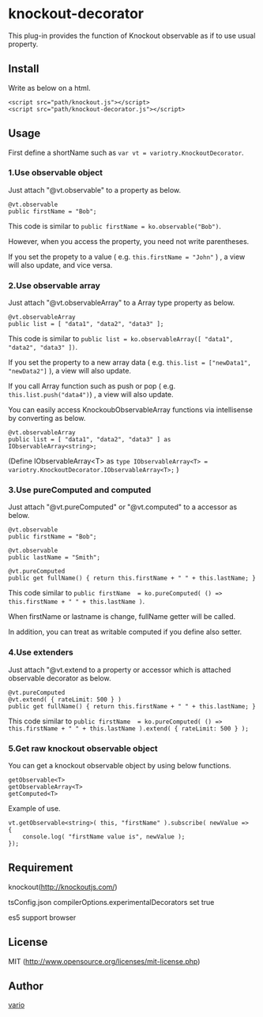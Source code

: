 # knockout-decorator

This plug-in provides the function of Knockout observable as if to use usual property. 

## Install

Write as below on a html.

    <script src="path/knockout.js"></script>
    <script src="path/knockout-decorator.js"></script>
    
## Usage

First define a shortName such as `var vt = variotry.KnockoutDecorator`.

### 1.Use observable object

Just attach "@vt.observable" to a property as below.

    @vt.observable
    public firstName = "Bob";

This code is similar to `public firstName = ko.observable("Bob")`.

However, when you access the property, you need not write parentheses.

If you set the propety to a value ( e.g. `this.firstName = "John"` ) , a view will also update, and vice versa.

### 2.Use observable array

Just attach "@vt.observableArray" to a Array type property as below.

    @vt.observableArray
    public list = [ "data1", "data2", "data3" ];
    
This code is similar to `public list = ko.observableArray([ "data1", "data2", "data3" ])`.

If you set the property to a new array data ( e.g. `this.list = ["newData1", "newData2"]` ), a view will also update. 

If you call Array function such as push or pop  ( e.g. `this.list.push("data4")`) , a view will also update.

You can easily access KnockoubObservableArray functions via intellisense by converting as below.

    @vt.observableArray
    public list = [ "data1", "data2", "data3" ] as IObservableArray<string>;
    
(Define IObservableArray&lt;T&gt; as `type IObservableArray<T> = variotry.KnockoutDecorator.IObservableArray<T>;` )

### 3.Use pureComputed and computed

Just attach "@vt.pureComputed" or "@vt.computed" to a accessor as below.

    @vt.observable
    public firstName = "Bob";
    
    @vt.observable
    public lastName = "Smith";
    
    @vt.pureComputed
    public get fullName() { return this.firstName + " " + this.lastName; }

This code similar to `public firstName  = ko.pureComputed( () => this.firstName + " " + this.lastName )`.

When firstName or lastname is change, fullName getter will be called.

In addition, you can treat as writable computed if you define also setter.

### 4.Use extenders

Just attach "@vt.extend to a property or accessor which is attached observable decorator as below.

    @vt.pureComputed
    @vt.extend( { rateLimit: 500 } )
    public get fullName() { return this.firstName + " " + this.lastName; }
    
This code similar to `public firstName  = ko.pureComputed( () => this.firstName + " " + this.lastName ).extend( { rateLimit: 500 } );`


### 5.Get raw knockout observable object

You can get a knockout observable object by using below functions.

    getObservable<T>
    getObservableArray<T>
    getComputed<T>
    
Example of use.

    vt.getObservable<string>( this, "firstName" ).subscribe( newValue =>
    {
        console.log( "firstName value is", newValue );
    });


## Requirement

knockout(http://knockoutjs.com/)

tsConfig.json compilerOptions.experimentalDecorators set true

 es5 support browser

## License

MIT (http://www.opensource.org/licenses/mit-license.php)

## Author

[vario](https://github.com/variotry/)
